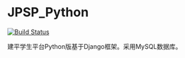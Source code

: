 # JPSP_Python

[![Build Status](https://travis-ci.org/AlienStudio/JPSP_Django.svg?branch=master)](https://travis-ci.org/AlienStudio/JPSP_Django)

建平学生平台Python版基于Django框架。采用MySQL数据库。

